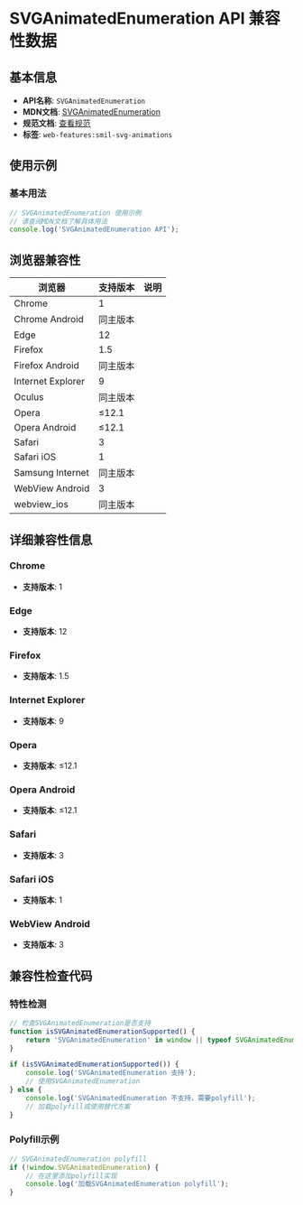 # SVGAnimatedEnumeration API 兼容性数据

## 基本信息

- **API名称**: `SVGAnimatedEnumeration`
- **MDN文档**: [SVGAnimatedEnumeration](https://developer.mozilla.org/docs/Web/API/SVGAnimatedEnumeration)
- **规范文档**: [查看规范](https://svgwg.org/svg2-draft/types.html#InterfaceSVGAnimatedEnumeration)
- **标签**: `web-features:smil-svg-animations`

## 使用示例

### 基本用法

```javascript
// SVGAnimatedEnumeration 使用示例
// 请查阅MDN文档了解具体用法
console.log('SVGAnimatedEnumeration API');
```

## 浏览器兼容性

| 浏览器 | 支持版本 | 说明 |
|--------|----------|------|
| Chrome | 1 |  |
| Chrome Android | 同主版本 |  |
| Edge | 12 |  |
| Firefox | 1.5 |  |
| Firefox Android | 同主版本 |  |
| Internet Explorer | 9 |  |
| Oculus | 同主版本 |  |
| Opera | ≤12.1 |  |
| Opera Android | ≤12.1 |  |
| Safari | 3 |  |
| Safari iOS | 1 |  |
| Samsung Internet | 同主版本 |  |
| WebView Android | 3 |  |
| webview_ios | 同主版本 |  |

## 详细兼容性信息

### Chrome

- **支持版本**: 1

### Edge

- **支持版本**: 12

### Firefox

- **支持版本**: 1.5

### Internet Explorer

- **支持版本**: 9

### Opera

- **支持版本**: ≤12.1

### Opera Android

- **支持版本**: ≤12.1

### Safari

- **支持版本**: 3

### Safari iOS

- **支持版本**: 1

### WebView Android

- **支持版本**: 3

## 兼容性检查代码

### 特性检测

```javascript
// 检查SVGAnimatedEnumeration是否支持
function isSVGAnimatedEnumerationSupported() {
    return 'SVGAnimatedEnumeration' in window || typeof SVGAnimatedEnumeration !== 'undefined';
}

if (isSVGAnimatedEnumerationSupported()) {
    console.log('SVGAnimatedEnumeration 支持');
    // 使用SVGAnimatedEnumeration
} else {
    console.log('SVGAnimatedEnumeration 不支持，需要polyfill');
    // 加载polyfill或使用替代方案
}
```

### Polyfill示例

```javascript
// SVGAnimatedEnumeration polyfill
if (!window.SVGAnimatedEnumeration) {
    // 在这里添加polyfill实现
    console.log('加载SVGAnimatedEnumeration polyfill');
}
```

